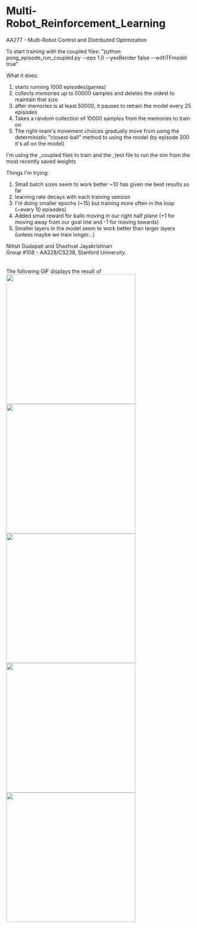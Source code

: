 # Multi-Robot_Reinforcement_Learning
AA277 - Multi-Robot Control and Distributed Optimization

To start training with the coupled files: 
"python pong_episode_run_coupled.py --eps 1.0 --yesRender false --withTFmodel true"

What it does:
1. starts running 1000 episodes(games)
2. collects memories up to 50000 samples and deletes the oldest to maintain that size
3. after memories is at least 50000, it pauses to retrain the model every 25 episodes
4. Takes a random collection of 10000 samples from the memories to train on
5. The right-team's movement choices gradually move from using the deterministic "closest-ball" method to using the model (by episode 200 it's all on the model)

I'm using the _coupled files to train and the _test file to run the sim from the most recently saved weights

Things I'm trying:
1. Small batch sizes seem to work better ~10 has given me best results so far
2. learning rate decays with each training seesion
3. I'm doing smaller epochs (~15) but training more often in the loop (~every 10 episodes)
4. Added small reward for balls moving in our right half plane (+1 for moving away from our goal line and -1 for moving towards)
5. Smaller layers in the model seem to work better than larger layers (unless maybe we train longer...)

Nitish Gudapati and Shashvat Jayakrishnan\
Group #108 - AA228/CS238, Stanford University
\
\
\
The following GIF displays the result of 
\
<img src="https://github.com/gnitish18/Multi-Robot_Reinforcement_Learning/Emergent_Behavior-Gifs/Jitter.gif" width="350" height="350">
\
<img src="https://github.com/gnitish18/Multi-Robot_Reinforcement_Learning/Emergent_Behavior-Gifs/ReadyRest.gif" width="350" height="350">
\
<img src="https://github.com/gnitish18/Multi-Robot_Reinforcement_Learning/Emergent_Behavior-Gifs/Slice.gif" width="350" height="350">
\
<img src="https://github.com/gnitish18/Multi-Robot_Reinforcement_Learning/Emergent_Behavior-Gifs/CornerChop.gif" width="350" height="350">
\
<img src="https://github.com/gnitish18/Multi-Robot_Reinforcement_Learning/Emergent_Behavior-Gifs/LoadShoot.gif" width="350" height="350">


